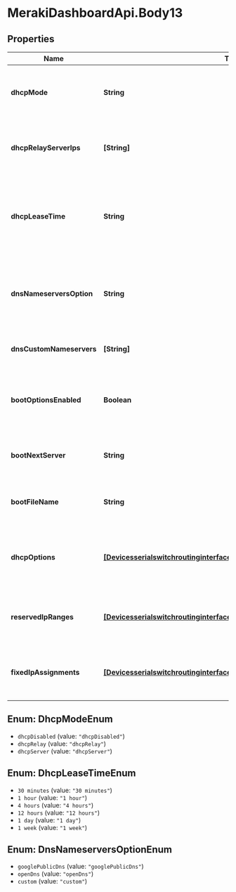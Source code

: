 # MerakiDashboardApi.Body13

## Properties
Name | Type | Description | Notes
------------ | ------------- | ------------- | -------------
**dhcpMode** | **String** | The DHCP mode options for the switch interface (&#x27;dhcpDisabled&#x27;, &#x27;dhcpRelay&#x27; or &#x27;dhcpServer&#x27;) | [optional] 
**dhcpRelayServerIps** | **[String]** | The DHCP relay server IPs to which DHCP packets would get relayed for the switch interface | [optional] 
**dhcpLeaseTime** | **String** | The DHCP lease time config for the dhcp server running on switch interface (&#x27;30 minutes&#x27;, &#x27;1 hour&#x27;, &#x27;4 hours&#x27;, &#x27;12 hours&#x27;, &#x27;1 day&#x27; or &#x27;1 week&#x27;) | [optional] 
**dnsNameserversOption** | **String** | The DHCP name server option for the dhcp server running on the switch interface (&#x27;googlePublicDns&#x27;, &#x27;openDns&#x27; or &#x27;custom&#x27;) | [optional] 
**dnsCustomNameservers** | **[String]** | The DHCP name server IPs when DHCP name server option is &#x27;custom&#x27; | [optional] 
**bootOptionsEnabled** | **Boolean** | Enable DHCP boot options to provide PXE boot options configs for the dhcp server running on the switch interface | [optional] 
**bootNextServer** | **String** | The PXE boot server IP for the DHCP server running on the switch interface | [optional] 
**bootFileName** | **String** | The PXE boot server filename for the DHCP server running on the switch interface | [optional] 
**dhcpOptions** | [**[DevicesserialswitchroutinginterfacesinterfaceIddhcpDhcpOptions]**](DevicesserialswitchroutinginterfacesinterfaceIddhcpDhcpOptions.md) | Array of DHCP options consisting of code, type and value for the DHCP server running on the switch interface | [optional] 
**reservedIpRanges** | [**[DevicesserialswitchroutinginterfacesinterfaceIddhcpReservedIpRanges]**](DevicesserialswitchroutinginterfacesinterfaceIddhcpReservedIpRanges.md) | Array of DHCP reserved IP assignments for the DHCP server running on the switch interface | [optional] 
**fixedIpAssignments** | [**[DevicesserialswitchroutinginterfacesinterfaceIddhcpFixedIpAssignments]**](DevicesserialswitchroutinginterfacesinterfaceIddhcpFixedIpAssignments.md) | Array of DHCP fixed IP assignments for the DHCP server running on the switch interface | [optional] 

<a name="DhcpModeEnum"></a>
## Enum: DhcpModeEnum

* `dhcpDisabled` (value: `"dhcpDisabled"`)
* `dhcpRelay` (value: `"dhcpRelay"`)
* `dhcpServer` (value: `"dhcpServer"`)


<a name="DhcpLeaseTimeEnum"></a>
## Enum: DhcpLeaseTimeEnum

* `30 minutes` (value: `"30 minutes"`)
* `1 hour` (value: `"1 hour"`)
* `4 hours` (value: `"4 hours"`)
* `12 hours` (value: `"12 hours"`)
* `1 day` (value: `"1 day"`)
* `1 week` (value: `"1 week"`)


<a name="DnsNameserversOptionEnum"></a>
## Enum: DnsNameserversOptionEnum

* `googlePublicDns` (value: `"googlePublicDns"`)
* `openDns` (value: `"openDns"`)
* `custom` (value: `"custom"`)

